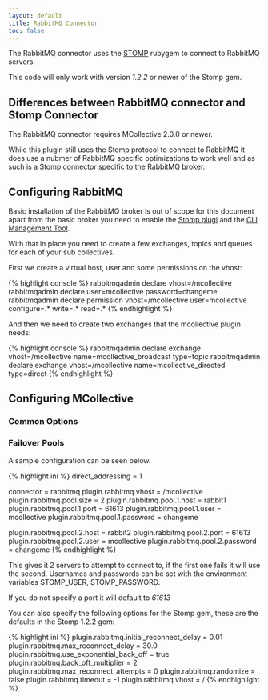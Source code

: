 ```yaml
---
layout: default
title: RabbitMQ Connector
toc: false
---
```

[STOMP]: http://stomp.codehaus.org/
[RabbitStomp]: http://www.rabbitmq.com/stomp.html
[RabbitCLI]: http://www.rabbitmq.com/management-cli.html

The RabbitMQ connector uses the [STOMP] rubygem to connect to RabbitMQ servers.

This code will only work with version _1.2.2_ or newer of the Stomp gem.

## Differences between RabbitMQ connector and Stomp Connector

The RabbitMQ connector requires MCollective 2.0.0 or newer.

While this plugin still uses the Stomp protocol to connect to RabbitMQ it does use a nubmer of
RabbitMQ specific optimizations to work well and as such is a Stomp connector specific to the
RabbitMQ broker.

## Configuring RabbitMQ

Basic installation of the RabbitMQ broker is out of scope for this document apart from the
basic broker you need to enable the [Stomp plugi][RabbitStomp] and the [CLI Management Tool][RabbitCLI].

With that in place you need to create a few exchanges, topics and queues for each of your
sub collectives.

First we create a virtual host, user and some permissions on the vhost:

{% highlight console %}
rabbitmqadmin declare vhost=/mcollective
rabbitmqadmin declare user=mcollective password=changeme
rabbitmqadmin declare permission vhost=/mcollective user=mcollective configure=.* write=.* read=.*
{% endhighlight %}

And then we need to create two exchanges that the mcollective plugin needs:

{% highlight console %}
rabbitmqadmin declare exchange vhost=/mcollective name=mcollective_broadcast type=topic
rabbitmqadmin declare exchange vhost=/mcollective name=mcollective_directed type=direct
{% endhighlight %}

## Configuring MCollective

### Common Options

### Failover Pools
A sample configuration can be seen below.

{% highlight ini %}
direct_addressing = 1

connector = rabbitmq
plugin.rabbitmq.vhost = /mcollective
plugin.rabbitmq.pool.size = 2
plugin.rabbitmq.pool.1.host = rabbit1
plugin.rabbitmq.pool.1.port = 61613
plugin.rabbitmq.pool.1.user = mcollective
plugin.rabbitmq.pool.1.password = changeme

plugin.rabbitmq.pool.2.host = rabbit2
plugin.rabbitmq.pool.2.port = 61613
plugin.rabbitmq.pool.2.user = mcollective
plugin.rabbitmq.pool.2.password = changeme
{% endhighlight %}

This gives it 2 servers to attempt to connect to, if the first one fails it will use the second.  Usernames and passwords can be set
with the environment variables STOMP_USER, STOMP_PASSWORD.

If you do not specify a port it will default to _61613_

You can also specify the following options for the Stomp gem, these are the defaults in the Stomp 1.2.2 gem:

{% highlight ini %}
plugin.rabbitmq.initial_reconnect_delay = 0.01
plugin.rabbitmq.max_reconnect_delay = 30.0
plugin.rabbitmq.use_exponential_back_off = true
plugin.rabbitmq.back_off_multiplier = 2
plugin.rabbitmq.max_reconnect_attempts = 0
plugin.rabbitmq.randomize = false
plugin.rabbitmq.timeout = -1
plugin.rabbitmq.vhost = /
{% endhighlight %}
